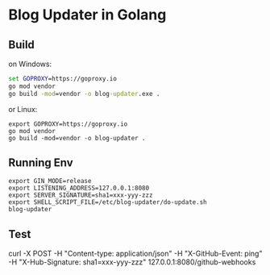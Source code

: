 # Blog Updater in Golang

## Build

on Windows:
```cmd
set GOPROXY=https://goproxy.io
go mod vendor
go build -mod=vendor -o blog-updater.exe .
```

or Linux:

```shell
export GOPROXY=https://goproxy.io
go mod vendor
go build -mod=vendor -o blog-updater .
```

## Running Env

```shell
export GIN_MODE=release
export LISTENING_ADDRESS=127.0.0.1:8080
export SERVER_SIGNATURE=sha1=xxx-yyy-zzz
export SHELL_SCRIPT_FILE=/etc/blog-updater/do-update.sh
blog-updater
```


## Test
curl -X POST -H "Content-type: application/json" -H "X-GitHub-Event: ping" -H "X-Hub-Signature: sha1=xxx-yyy-zzz" 127.0.0.1:8080/github-webhooks
